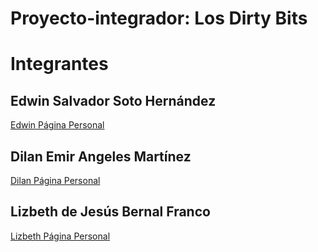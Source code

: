 ﻿# Proyecto-integrador: Los Dirty Bits

# Integrantes

## Edwin Salvador Soto Hernández
[Edwin Página Personal](https://edwinsotohz.github.io/)

## Dilan Emir Angeles Martínez
[Dilan Página Personal](https://dangeles05.github.io/)

## Lizbeth de Jesús Bernal Franco
[Lizbeth Página Personal](https://lizbernal.github.io/)